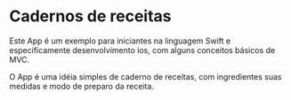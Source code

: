 # Cadernos de receitas
Este App é um exemplo para iniciantes na linguagem Swift e especificamente desenvolvimento ios, com alguns conceitos básicos de MVC.

O App é uma idéia simples de caderno de receitas, com ingredientes suas medidas e modo de preparo da receita. 
